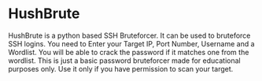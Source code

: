 # HushBrute
HushBrute is a python based SSH Bruteforcer. It can be used to bruteforce SSH logins. You need to Enter your Target IP, Port Number, Username and a Wordlist. You will be able to crack the password if it matches one from the wordlist. This is just a basic  password bruteforcer made for educational purposes only. Use it only if you have permission to scan your target.
